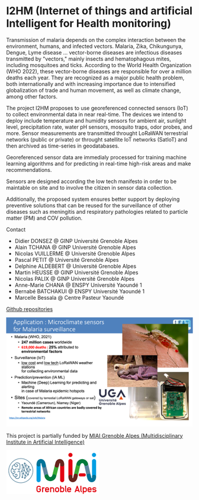 # I2HM (Internet of things and artificial Intelligent for Health monitoring)

Transmission of malaria depends on the complex interaction between the environment, humans, and infected vectors. Malaria, Zika, Chikungunya, Dengue, Lyme disease ... vector-borne diseases are infectious diseases transmitted by "vectors," mainly insects and hematophagous mites, including mosquitoes and ticks. According to the World Health Organization (WHO 2022), these vector-borne diseases are responsible for over a million deaths each year. They are recognized as a major public health problem, both internationally and with increasing importance due to intensified globalization of trade and human movement, as well as climate change, among other factors.

The project I2HM proposes to use georeferenced connected sensors (IoT) to collect environmental data in near real-time. The devices we intend to deploy include temperature and humidity sensors for ambient air, sunlight level, precipitation rate, water pH sensors, mosquito traps, odor probes, and more. Sensor measurements are transmitted throught LoRaWAN terrestrial networks (public or private) or throught satellite IoT networks (SatIoT) and then archived as time-series in geodatabases.

Georeferenced sensor data are immedialy processed for training machine learning algorithms and for predicting in real-time high-risk areas and make recommendations.

Sensors are designed according the low tech manifesto in order to be maintable on site and to involve the citizen in sensor data collection.

Additionally, the proposed system ensures better support by deploying preventive solutions that can be reused for the surveillance of other diseases such as meningitis and respiratory pathologies related to particle matter (PM) and COV pollution.

Contact
* Didier DONSEZ @ GINP Université Grenoble Alpes
* Alain TCHANA @ GINP Université Grenoble Alpes
* Nicolas VUILLERME @ Université Grenoble Alpes
* Pascal PETIT @ Université Grenoble Alpes
* Delphine ALDEBERT @ Université Grenoble Alpes 
* Martin HEUSSE @ GINP Université Grenoble Alpes
* Nicolas PALIX @ GINP Université Grenoble Alpes
* Anne-Marie CHANA @ ENSPY Université Yaoundé 1
* Bernabé BATCHAKUI @ ENSPY Université Yaoundé 1
* Marcelle Bessala @ Centre Pasteur Yaoundé

[Github repositories](https://github.com/i2hm/)

![slide](i2hm-slide.png)

This project is partially funded by [MIAI Grenoble Alpes (Multidisciplinary Institute in Artificial Intelligence)](https://miai.univ-grenoble-alpes.fr)

![MIAI](images/logoMIAI-rvb.png)

